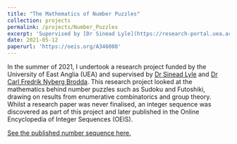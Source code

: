 ```yaml
---
title: "The Mathematics of Number Puzzles"
collection: projects
permalink: /projects/Number_Puzzles
excerpt: 'Supervised by [Dr Sinead Lyle](https://research-portal.uea.ac.uk/en/persons/sinead-lyle) and [Dr Carl Fredrik Nyberg Brodda](https://sites.google.com/view/cf-nb/), I researched the mathematics of number puzzles such as Sudoku and Futoshiki. My research paper was never finished, however a number sequence was discovered along the way and was published in the OEIS.'
date: 2021-05-12
paperurl: 'https://oeis.org/A346008'
---
```

In the summer of 2021, I undertook a research project funded by the University of East Anglia (UEA) and supervised by [Dr Sinead Lyle](https://research-portal.uea.ac.uk/en/persons/sinead-lyle) and [Dr Carl Fredrik Nyberg Brodda](https://sites.google.com/view/cf-nb/). This research project looked at the mathematics behind number puzzles such as Sudoku and Futoshiki, drawing on results from enumerative combinatorics and group theory. Whilst a research paper was never finalised, an integer sequence was discovered as part of this project and later published in the Online Encyclopedia of Integer Sequences (OEIS).

[See the published number sequence here.](https://oeis.org/A346008)
